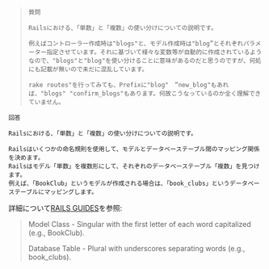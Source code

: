 >`質問`
>
>```
>Railsにおける、「単数」と「複数」の使い分けについての説明です。
>
>例えばコントローラー作成時は"blogs"と、モデル作成時は"blog”とそれぞれパラメーター指定させています。それに基づいて様々な変数等が自動的に作成されているようなので、"blogs"と"blog"を使い分けることに意味があるのだと思うのですが、何処にも記載が無いので未だに混乱しています。
>
>rake routes"を行ってみても、Prefixに"blog"　”new_blog"もあれば、"blogs" "confirm_blogs"もあります。何故こうなっているのか全く理解できていません。
>```

`回答`

```
Railsにおける、「単数」と「複数」の使い分けについての説明です。

Railsはいくつかの命名規則を使用して、モデルとデータベーステーブル間のマッピング関係を決めます。
Railsはモデル「単数」を複数形にして、それぞれのデータベーステーブル「複数」を見つけます。
例えば、「BookClub」というモデルが作成される場合は、「book_clubs」というデータベーステーブルにマッピングします。
```

詳細について[RAILS GUIDES](https://guides.rubyonrails.org/active_record_basics.html#naming-conventions)を参照:

>Model Class - Singular with the first letter of each word capitalized (e.g., BookClub).
>
>Database Table - Plural with underscores separating words (e.g., book_clubs).
